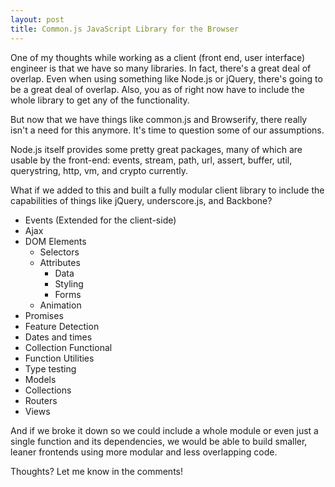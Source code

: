 ```yaml
---
layout: post
title: Common.js JavaScript Library for the Browser
---
```


One of my thoughts while working as a client (front end, user interface) engineer is that we have so many libraries. In fact, there's a great deal of overlap. Even when using something like Node.js or jQuery, there's going to be a great deal of overlap. Also, you as of right now have to include the whole library to get any of the functionality.

But now that we have things like common.js and Browserify, there really isn't a need for this anymore. It's time to question some of our assumptions.

Node.js itself provides some pretty great packages, many of which are usable by the front-end: events, stream, path, url, assert, buffer, util, querystring, http, vm, and crypto currently.

What if we added to this and built a fully modular client library to include the capabilities of things like jQuery, underscore.js, and Backbone?

- Events (Extended for the client-side)
- Ajax
- DOM Elements
    - Selectors
    - Attributes
        - Data
        - Styling
        - Forms
    - Animation
- Promises
- Feature Detection
- Dates and times
- Collection Functional
- Function Utilities
- Type testing
- Models
- Collections
- Routers
- Views

And if we broke it down so we could include a whole module or even just a single function and its dependencies, we would be able to build smaller, leaner frontends using more modular and less overlapping code.

Thoughts? Let me know in the comments!
